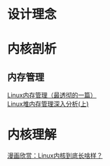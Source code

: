 

# 设计理念


# 内核剖析

## 内存管理
[Linux内存管理（最透彻的一篇）](https://www.cnblogs.com/ralap7/p/9184773.html)<br>
[Linux堆内存管理深入分析(上)](https://www.cnblogs.com/alisecurity/p/5486458.html)<br>

# 内核理解

[漫画欣赏：Linux内核到底长啥样？](https://linux.cn/article-8290-1.html)<br>
